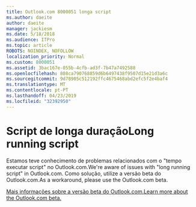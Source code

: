 ```yaml
---
title: Outlook.com 8000051 longa script
ms.author: daeite
author: daeite
manager: jackiesm
ms.date: 5/18/2018
ms.audience: ITPro
ms.topic: article
ROBOTS: NOINDEX, NOFOLLOW
localization_priority: Normal
ms.custom: 8000051
ms.assetid: 3bac167e-055b-4cfb-ad3f-7b47a7492588
ms.openlocfilehash: 808ca790768859d6b6497438f9507d15e21d3a6c
ms.sourcegitcommit: 9d78905c512192ffc4675468abd2efc5f2e4baf4
ms.translationtype: MT
ms.contentlocale: pt-PT
ms.lasthandoff: 04/23/2019
ms.locfileid: "32392950"
---
```

# <a name="long-running-script"></a><span data-ttu-id="8fde5-102">Script de longa duração</span><span class="sxs-lookup"><span data-stu-id="8fde5-102">Long running script</span></span>

<span data-ttu-id="8fde5-103">Estamos teve conhecimento de problemas relacionados com o "tempo executar script" no Outlook.com.</span><span class="sxs-lookup"><span data-stu-id="8fde5-103">We're aware of issues with "long running script" in Outlook.com.</span></span> <span data-ttu-id="8fde5-104">Como solução, utilize a versão beta do Outlook.com.</span><span class="sxs-lookup"><span data-stu-id="8fde5-104">As a workaround, please use the Outlook.com beta.</span></span>
  
[<span data-ttu-id="8fde5-105">Mais informações sobre a versão beta do Outlook.com.</span><span class="sxs-lookup"><span data-stu-id="8fde5-105">Learn more about the Outlook.com beta.</span></span>](https://go.microsoft.com/fwlink/p/?linkid=874356)
  

